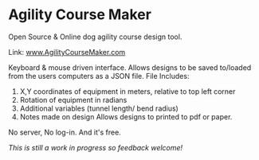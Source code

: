 # Agility Course Maker
Open Source & Online dog agility course design tool.

Link: www.AgilityCourseMaker.com

Keyboard & mouse driven interface. 
Allows designs to be saved to/loaded from the users computers as a JSON file. 
  File Includes: 
  1. X,Y coordinates of equipment in meters, relative to top left corner
  2. Rotation of equipment in radians
  3. Additional variables (tunnel length/ bend radius)
  4. Notes made on design
Allows designs to printed to pdf or paper.

No server, No log-in. And it's free.

*This is still a work in progress so feedback welcome!*
